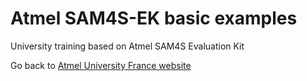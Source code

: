 # Atmel SAM4S-EK basic examples
University training based on Atmel SAM4S Evaluation Kit

Go back to [Atmel University France website](http://atmeluniversityfrance.github.io/)

